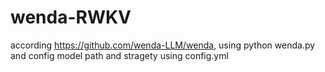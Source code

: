 ﻿# wenda-RWKV
according https://github.com/wenda-LLM/wenda, using python wenda.py and config model path and stragety using config.yml
